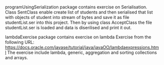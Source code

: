 programUsingSerialization package contains exercise on Serialisation.
Class SentClass enable create list of students and then serialised that list 
with objects of student into stream of bytes and save it as file studentList.ser 
into this project. Then by using class AcceptClass the file studentList.ser 
is loaded and data is diserilised and print it out.

lambdaExercise package contains exercise on lambda Exercise from the 
following URL: https://docs.oracle.com/javase/tutorial/java/javaOO/lambdaexpressions.html 
The exercise include lambda, generic, aggregation and sorting collections and arrays.